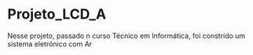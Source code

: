 # Projeto_LCD_A
Nesse projeto, passado n curso Técnico em Informática, foi constrído um sistema eletrônico com Ar
